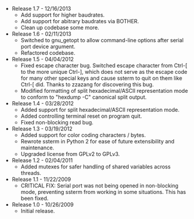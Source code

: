 * Release 1.7 - 12/16/2013
    * Add support for higher baudrates.
    * Add support for abitrary baudrates via BOTHER.
    * Clean up codebase some more.
* Release 1.6 - 02/11/2013
    * Switched to gnu_getopt to allow command-line options after serial port device argument.
    * Refactored codebase.
* Release 1.5 - 04/04/2012
    * Fixed escape character bug. Switched escape character from Ctrl-[ to the more unique Ctrl-], which does not serve as the escape code for many other special keys and cause ssterm to quit on them like Ctrl-[ did. Thanks to zzazang for discovering this bug.
    * Modified formatting of split hexadecimal/ASCII representation mode to conform to "hexdump -C" canonical split output.
* Release 1.4 - 03/28/2012
    * Added support for split hexadecimal/ASCII representation mode.
    * Added controlling terminal reset on program quit.
    * Fixed non-blocking read bug.
* Release 1.3 - 03/19/2012
    * Added support for color coding characters / bytes.
    * Rewrote ssterm in Python 2 for ease of future extensibility and maintenance.
    * Upgraded license from GPLv2 to GPLv3.
* Release 1.2 - 02/04/2011
    * Added mutexes for safer handling of shared variables across threads.
* Release 1.1 - 11/22/2009
    * CRITICAL FIX: Serial port was not being opened in non-blocking mode, preventing ssterm from working in some situations. This has been fixed.
* Release 1.0 - 10/26/2009
    * Initial release.
